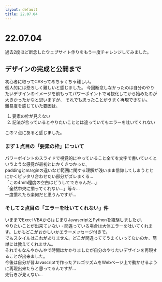 ```yaml
---
layout: default
title: 22.07.04
---
```


# 22.07.04 
過去2度ほど断念したウェブサイト作りをもう一度チャレンジしてみました。
## デザインの完成と公開まで
初心者に取ってCSSってめちゃくちゃ難しい。  
個人的には恐ろしく難しいと感じました。
今回断念しなかったのは自分のやりたいデザインのイメージを前もってパワーポイントで可視化してから始めたのが大きかったかなと思いますが、
それでも思ったことがうまく再現できない。  
難易度を感じていた要因は、  

1. 要素の枠が見えない  
1. 記法が合っているとやりたいこととは違っていてもエラーを吐いてくれない  

この２点にあると感じました。  

### まず１点目の「要素の枠」について
パワーポイントのスライドで視覚的にやっていること全てを文字で書いていくというような感覚が最初とにかくきつかった。  
paddingとmarginの違いなど範囲に関する理解が浅いまま信仰してしまうととにかくピッタリ合わせたい部分がズレまくる…  
「この4mm程度の空白はどうしてできるんだ…」  
「全然中央に揃ってくれない…」等々…  
一度慣れたら楽何だと思うんですが…  

### そして２点目の「エラーを吐いてくれない」件
いままでExcel VBAからはじまりJavascriptとPythonを経験しましたが、  
やりたいことが出来ていない・間違っている場合は大体エラーを吐いてくれます。しかもどこがおかしいかエラーメッセージ付きで。  
でもスタイルはこれがありません。どこが間違っててうまくいってないのか、簡単には教えてくれません。  
それでもなんやかんやで時間はかかりましたが自分のやりたいデザインを再現することが出来ました。  
今後は自分が昔Javascriptで作ったアルゴリズムをWebページ上で動かせるように再現出来たらと思ってるんですが…  
先行きが見えない…  